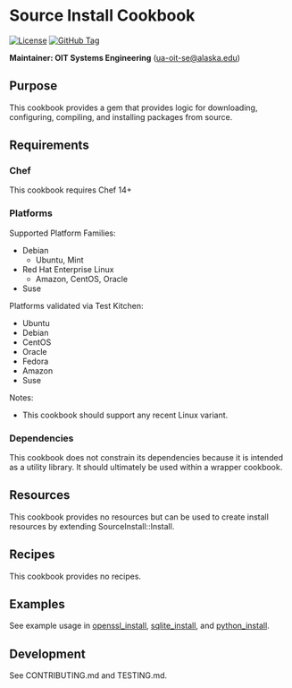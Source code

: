 # Source Install Cookbook

[![License](https://img.shields.io/github/license/ualaska-it/source_install.svg)](https://github.com/ualaska-it/source_install)
[![GitHub Tag](https://img.shields.io/github/tag/ualaska-it/source_install.svg)](https://github.com/ualaska-it/source_install)

__Maintainer: OIT Systems Engineering__ (<ua-oit-se@alaska.edu>)

## Purpose

This cookbook provides a gem that provides logic for downloading, configuring, compiling, and installing packages from source.

## Requirements

### Chef

This cookbook requires Chef 14+

### Platforms

Supported Platform Families:

* Debian
  * Ubuntu, Mint
* Red Hat Enterprise Linux
  * Amazon, CentOS, Oracle
* Suse

Platforms validated via Test Kitchen:

* Ubuntu
* Debian
* CentOS
* Oracle
* Fedora
* Amazon
* Suse

Notes:

* This cookbook should support any recent Linux variant.

### Dependencies

This cookbook does not constrain its dependencies because it is intended as a utility library.
It should ultimately be used within a wrapper cookbook.

## Resources

This cookbook provides no resources but can be used to create install resources by extending SourceInstall::Install.

## Recipes

This cookbook provides no recipes.

## Examples

See example usage in [openssl_install](), [sqlite_install](), and [python_install]().

## Development

See CONTRIBUTING.md and TESTING.md.
